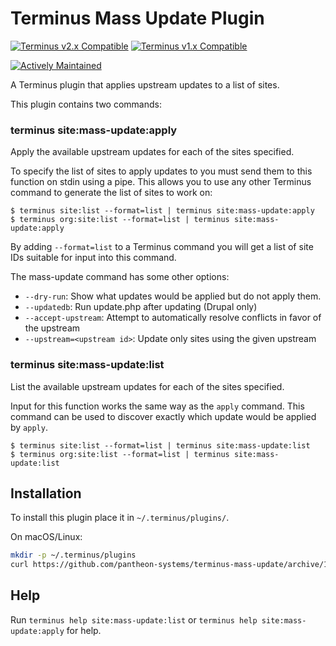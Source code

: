# Terminus Mass Update Plugin
[![Terminus v2.x Compatible](https://img.shields.io/badge/terminus-v2.x-green.svg)](https://github.com/pantheon-systems/terminus-plugin-example/tree/1.x)
[![Terminus v1.x Compatible](https://img.shields.io/badge/terminus-v1.x-green.svg)](https://github.com/pantheon-systems/terminus-plugin-example/tree/1.x)

[![Actively Maintained](https://img.shields.io/badge/Pantheon-Actively_Maintained-yellow?logo=pantheon&color=FFDC28)](https://pantheon.io/docs/oss-support-levels#actively-maintained-support)


A Terminus plugin that applies upstream updates to a list of sites.

This plugin contains two commands:

### terminus site:mass-update:apply

Apply the available upstream updates for each of the sites specified.

To specify the list of sites to apply updates to you must send them to this function on stdin using a pipe. This allows you to use any other Terminus command to generate the list of sites to work on:

```console
$ terminus site:list --format=list | terminus site:mass-update:apply
$ terminus org:site:list --format=list | terminus site:mass-update:apply
```

By adding `--format=list` to a Terminus command you will get a list of site IDs suitable for input into this command.

The mass-update command has some other options:

- `--dry-run`: Show what updates would be applied but do not apply them.
- `--updatedb`: Run update.php after updating (Drupal only)
- `--accept-upstream`: Attempt to automatically resolve conflicts in favor of the upstream
- `--upstream=<upstream id>`: Update only sites using the given upstream

### terminus site:mass-update:list

List the available upstream updates for each of the sites specified.

Input for this function works the same way as the `apply` command. This command can be used to discover exactly which update would be applied by `apply`.

```console
$ terminus site:list --format=list | terminus site:mass-update:list
$ terminus org:site:list --format=list | terminus site:mass-update:list
```

## Installation
To install this plugin place it in `~/.terminus/plugins/`.

On macOS/Linux:
```bash
mkdir -p ~/.terminus/plugins
curl https://github.com/pantheon-systems/terminus-mass-update/archive/1.x.tar.gz -L | tar -C ~/.terminus/plugins -xvz
```

## Help
Run `terminus help site:mass-update:list` or `terminus help site:mass-update:apply` for help.

